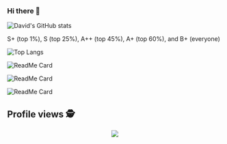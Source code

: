 ### Hi there 👋

![David's GitHub stats](https://github-readme-stats-sigma-five.vercel.app/api?username=munoztd0&show_icons=true&theme=radical)

S+ (top 1%), S (top 25%), A++ (top 45%), A+ (top 60%), and B+ (everyone)


![Top Langs](https://github-readme-stats.vercel.app/api/top-langs/?username=munoztd0&show_icons=true&theme=radical&hide=Matlab,javascript,html,tex,css,scss,less,jupyter%20notebook)


![ReadMe Card](https://github-readme-stats.vercel.app/api/pin/?username=munoztd0&repo=DbVieweR&theme=dracula)

![ReadMe Card](https://github-readme-stats.vercel.app/api/pin/?username=CCS-Lab&repo=hBayesDM&theme=dracula)

![ReadMe Card](https://github-readme-stats.vercel.app/api/pin/?username=munoztd0&repo=shiny-usage-monitor&theme=dracula)


 ## Profile views :detective: <br>
 <p align="center"> 
   <img alingn="center" src="https://profile-counter.glitch.me/munoztd0/count.svg" />
 </p>
